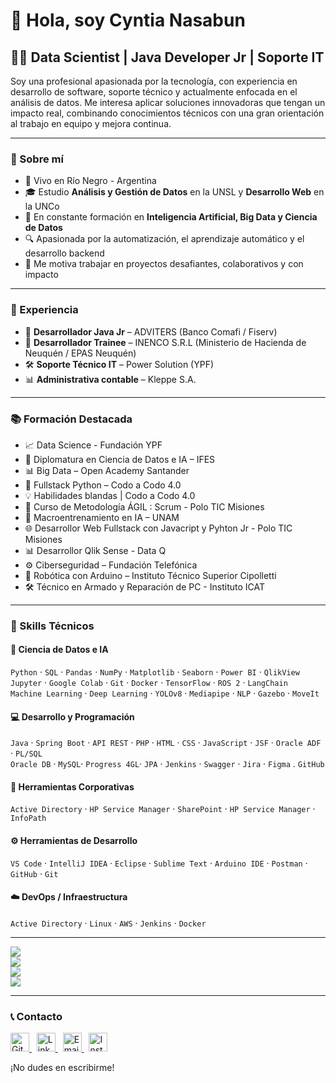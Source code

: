 # 👋 Hola, soy Cyntia Nasabun

## 👩‍💻 Data Scientist | Java Developer Jr | Soporte IT

Soy una profesional apasionada por la tecnología, con experiencia en desarrollo de software, soporte técnico y actualmente enfocada en el análisis de datos. Me interesa aplicar soluciones innovadoras que tengan un impacto real, combinando conocimientos técnicos con una gran orientación al trabajo en equipo y mejora continua.

---

### 🧠 Sobre mí

- 📍 Vivo en Río Negro - Argentina  
- 🎓 Estudio **Análisis y Gestión de Datos** en la UNSL y **Desarrollo Web** en la UNCo  
- 🤖 En constante formación en **Inteligencia Artificial, Big Data y Ciencia de Datos**  
- 🔍 Apasionada por la automatización, el aprendizaje automático y el desarrollo backend  
- 🤝 Me motiva trabajar en proyectos desafiantes, colaborativos y con impacto

---

### 💼 Experiencia

- 🔧 **Desarrollador Java Jr** – ADVITERS (Banco Comafi / Fiserv)  
- 🧾 **Desarrollador Trainee** – INENCO S.R.L (Ministerio de Hacienda de Neuquén / EPAS Neuquén)
- 🛠️ **Soporte Técnico IT** – Power Solution (YPF)  
- 📊 **Administrativa contable** – Kleppe S.A.

---

### 📚 Formación Destacada

- 📈 Data Science - Fundación YPF
- 🧠 Diplomatura en Ciencia de Datos e IA – IFES  
- 📊 Big Data – Open Academy Santander  
- 🐍 Fullstack Python – Codo a Codo 4.0
- 💡  Habilidades blandas | Codo a Codo 4.0
- 🧾 Curso de Metodología ÁGIL : Scrum - Polo TIC Misiones
- 🧠 Macroentrenamiento en IA – UNAM
- 🌐 Desarrollor Web Fullstack con Javacript y Pyhton Jr - Polo TIC Misiones
- 📊 Desarrollor Qlik Sense - Data Q
- ⚙️ Ciberseguridad – Fundación Telefónica  
- 🤖 Robótica con Arduino – Instituto Técnico Superior Cipolletti
- 🛠️ Técnico en Armado y Reparación de PC - Instituto ICAT

---

### 🧰 Skills Técnicos

#### 🧠 Ciencia de Datos e IA
`Python` · `SQL` · `Pandas` · `NumPy` · `Matplotlib` · `Seaborn` · `Power BI` · `QlikView`  
`Jupyter` · `Google Colab` · `Git` · `Docker` · `TensorFlow` · `ROS 2` · `LangChain`  
`Machine Learning` · `Deep Learning` · `YOLOv8` · `Mediapipe` · `NLP` · `Gazebo` · `MoveIt`

#### 💻 Desarrollo y Programación
`Java` · `Spring Boot` · `API REST` · `PHP` · `HTML` · `CSS` · `JavaScript` · `JSF` · `Oracle ADF` · `PL/SQL`  
`Oracle DB` ·  `MySQL`·  `Progress 4GL`· `JPA` · `Jenkins` · `Swagger` · `Jira` · `Figma` . `GitHub`

#### 🧾 Herramientas Corporativas
`Active Directory` · `HP Service Manager` · `SharePoint` · `HP Service Manager` · `InfoPath`

#### ⚙️ Herramientas de Desarrollo
`VS Code` · `IntelliJ IDEA` · `Eclipse` · `Sublime Text` · `Arduino IDE` · `Postman` · `GitHub` · `Git`

#### ☁️ DevOps / Infraestructura
`Active Directory` · `Linux` · `AWS` · `Jenkins` · `Docker` 

---

<p align="left">
  <!-- Lenguajes y frameworks -->
  <img src="https://skillicons.dev/icons?i=java,python,php,html,css,js,spring,django" />
  <br />
  
  <!-- Data Science & AI -->
  <img src="https://skillicons.dev/icons?i=jupyter,tensorflow,sql,mysql" />
  <br />

  <!-- Herramientas y entornos -->
  <img src="https://skillicons.dev/icons?i=vscode,idea,eclipse,arduino,postman,jenkins,github" />
  <br />

  <!-- Otros -->
  <img src="https://skillicons.dev/icons?i=git,figma,docker,aws,linux" />
</p>

---

### 📞 Contacto

<p align="left">
  <a href="https://github.com/Nasabunc09" target="_blank">
    <img src="https://cdn-icons-png.flaticon.com/512/25/25231.png" width="30" alt="GitHub"/>
  </a>
  &nbsp;
  <a href="https://www.linkedin.com/in/cyntia-nasabun-b7499288/" target="_blank">
    <img src="https://cdn-icons-png.flaticon.com/512/174/174857.png" width="30" alt="LinkedIn"/>
  </a>
  &nbsp;
  <a href="mailto:nasabunc@gmail.com" target="_blank">
    <img src="https://cdn-icons-png.flaticon.com/512/732/732200.png" width="30" alt="Email"/>
  </a>
  &nbsp;
  <a href="https://www.instagram.com/N00bitec/" target="_blank">
    <img src="https://cdn-icons-png.flaticon.com/512/2111/2111463.png" width="30" alt="Instagram"/>
  </a>
</p>

¡No dudes en escribirme!

